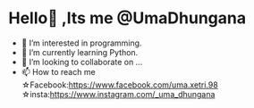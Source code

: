 # Hello👋 ,Its me @UmaDhungana
- 👀 I’m interested in programming.
- 🌱 I’m currently learning Python.
- 💞️ I’m looking to collaborate on ...
- 📫 How to reach me ☆Facebook:https://www.facebook.com/uma.xetri.98
                     ☆insta:https://www.instagram.com/_uma_dhungana

<!---
UmaDhungana/UmaDhungana is a ✨ special ✨ repository because its `README.md` (this file) appears on your GitHub profile.
You can click the Preview link to take a look at your changes.
--->
